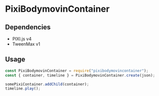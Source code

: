 # PixiBodymovinContainer

## Dependencies

* PIXI.js v4
* TweenMax v1

## Usage

```js
const PixiBodymovinContainer = require("pixibodymovincontainer");
const { container, timeline } = PixiBodymovinContainer.create(json);

somePixiContainer.addChild(container);
timeline.play();
```
